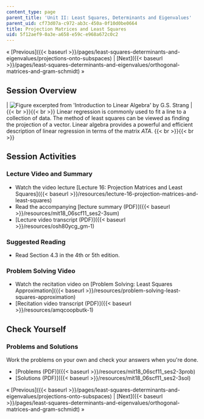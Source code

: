 ```yaml
---
content_type: page
parent_title: 'Unit II: Least Squares, Determinants and Eigenvalues'
parent_uid: cf73d07a-c972-ab3c-450a-0f10d0be0664
title: Projection Matrices and Least Squares
uid: 5f12aef9-0a3e-a658-e59c-e968a672c0c2
---
```


« [Previous]({{< baseurl >}}/pages/least-squares-determinants-and-eigenvalues/projections-onto-subspaces) | [Next]({{< baseurl >}}/pages/least-squares-determinants-and-eigenvalues/orthogonal-matrices-and-gram-schmidt) »

Session Overview
----------------

| ![Figure excerpted from 'Introduction to Linear Algebra' by G.S. Strang](BASEURL_PLACEHOLDER/resources/2_3) |  {{< br >}}{{< br >}} Linear regression is commonly used to fit a line to a collection of data. The method of least squares can be viewed as finding the projection of a vector. Linear algebra provides a powerful and efficient description of linear regression in terms of the matrix _ATA_. {{< br >}}{{< br >}}  

Session Activities
------------------

### Lecture Video and Summary

*   Watch the video lecture [Lecture 16: Projection Matrices and Least Squares]({{< baseurl >}}/resources/lecture-16-projection-matrices-and-least-squares)
*   Read the accompanying [lecture summary (PDF)]({{< baseurl >}}/resources/mit18_06scf11_ses2-3sum)
*   [Lecture video transcript (PDF)]({{< baseurl >}}/resources/osh80ycg_gm-1)

### Suggested Reading

*   Read Section 4.3 in the 4th or 5th edition.

### Problem Solving Video

*   Watch the recitation video on [Problem Solving: Least Squares Approximation]({{< baseurl >}}/resources/problem-solving-least-squares-approximation)
*   [Recitation video transcript (PDF)]({{< baseurl >}}/resources/amqcoopbutk-1)

Check Yourself
--------------

### Problems and Solutions

Work the problems on your own and check your answers when you're done.

*   [Problems (PDF)]({{< baseurl >}}/resources/mit18_06scf11_ses2-3prob)
*   [Solutions (PDF)]({{< baseurl >}}/resources/mit18_06scf11_ses2-3sol)

« [Previous]({{< baseurl >}}/pages/least-squares-determinants-and-eigenvalues/projections-onto-subspaces) | [Next]({{< baseurl >}}/pages/least-squares-determinants-and-eigenvalues/orthogonal-matrices-and-gram-schmidt) »